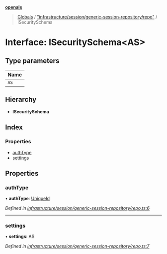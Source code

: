**[openals](../README.md)**

> [Globals](../globals.md) / ["infrastructure/session/generic-session-repository/repo"](../modules/_infrastructure_session_generic_session_repository_repo_.md) / ISecuritySchema

# Interface: ISecuritySchema\<AS>

## Type parameters

Name |
------ |
`AS` |

## Hierarchy

* **ISecuritySchema**

## Index

### Properties

* [authType](_infrastructure_session_generic_session_repository_repo_.isecurityschema.md#authtype)
* [settings](_infrastructure_session_generic_session_repository_repo_.isecurityschema.md#settings)

## Properties

### authType

•  **authType**: [UniqueId](../modules/_domain_session_.md#uniqueid)

*Defined in [infrastructure/session/generic-session-repository/repo.ts:6](https://github.com/quixote911/openals/blob/01e958b/src/infrastructure/session/generic-session-repository/repo.ts#L6)*

___

### settings

•  **settings**: AS

*Defined in [infrastructure/session/generic-session-repository/repo.ts:7](https://github.com/quixote911/openals/blob/01e958b/src/infrastructure/session/generic-session-repository/repo.ts#L7)*
